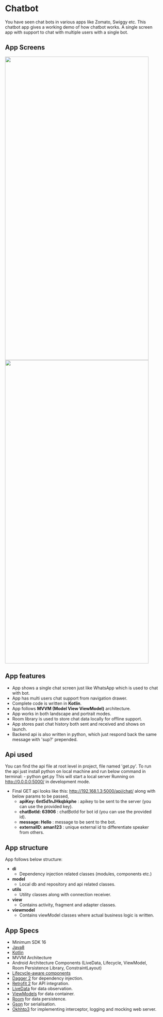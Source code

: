# Chatbot

You have seen chat bots in various apps like Zomato, Swiggy etc. This chatbot app gives a working demo of how chatbot works. A single screen app with support to chat with multiple users with a single bot.

## App Screens
<p>
<img src="/media/chatbot_demo_one.gif" width="473" height="1000">   <img src="/media/chatbot_demo_two.gif" width="473" height="1000">
</p>

## App features
* App shows a single chat screen just like WhatsApp which is used to chat with bot.
* App has multi users chat support from navigation drawer.
* Complete code is written in <b>Kotlin</b>.
* App follows <b>MVVM (Model View ViewModel)</b> architecture.
* App works in both landscape and portrait modes.
* Room library is used to store chat data locally for offline support.
* App stores past chat history both sent and received and shows on launch.
* Backend api is also written in python, which just respond back the same message with 'sup?' prepended.

## Api used
You can find the api file at root level in project, file named 'get.py'.
To run the api just install python on local machine and run below command in terminal:
    - python get.py
This will start a local server Running on http://0.0.0.0:5000/  in development mode.

* Final GET api looks like this: http://192.168.1.3:5000/api/chat/
    along with below params to be passed,
    * <b>apiKey: 6nt5d1nJHkqbkphe</b> : apikey to be sent to the server (you can use the provided key). 
    * <b>chatBotId: 63906</b> : chatBotId for bot id (you can use the provided id).
    * <b>message: Hello</b> : message to be sent to the bot.
    * <b>externalID: aman123</b> : unique external id to differentiate speaker from others.

## App structure
App follows below structure:
* <b>di</b>
    * Dependency injection related classes (modules, components etc.)
* <b>model</b>
    * Local db and repository and api related classes.
* <b>utils</b>
    * Utility classes along with connection receiver. 
* <b>view</b>
    * Contains activity, fragment and adapter classes.
* <b>viewmodel</b>
    * Contains viewModel classes where actual business logic is written.
    
## App Specs
- Minimum SDK 16
- [Java8](https://java.com/en/download/faq/java8.xml)
- [Kotlin](https://kotlinlang.org/)
- MVVM Architecture
- Android Architecture Components (LiveData, Lifecycle, ViewModel, Room Persistence Library, ConstraintLayout)
- [Lifecycle-aware components](https://developer.android.com/topic/libraries/architecture/lifecycle)
- [Dagger 2](https://google.github.io/dagger/) for dependency injection.
- [Retrofit 2](https://square.github.io/retrofit/) for API integration.
- [LiveData](https://developer.android.com/topic/libraries/architecture/livedata) for data observation.
- [ViewModels](https://developer.android.com/topic/libraries/architecture/viewmodel) for data container.
- [Room](https://developer.android.com/topic/libraries/architecture/room) for data persistence.
- [Gson](https://github.com/google/gson) for serialisation.
- [Okhhtp3](https://github.com/square/okhttp) for implementing interceptor, logging and mocking web server.
